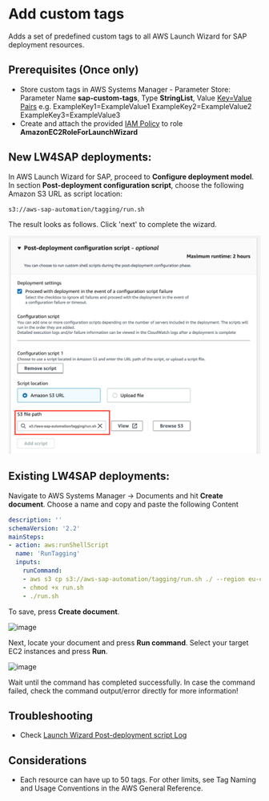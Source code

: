 # Add custom tags

Adds a set of predefined custom tags to all AWS Launch Wizard for SAP deployment resources.

## Prerequisites (Once only)

- Store custom tags in AWS Systems Manager - Parameter Store: Parameter Name **sap-custom-tags**, Type **StringList**, Value [Key=Value Pairs](customtags.txt) e.g. ExampleKey1=ExampleValue1 ExampleKey2=ExampleValue2 ExampleKey3=ExampleValue3
- Create and attach the provided [IAM Policy](iam_policy.json) to role **AmazonEC2RoleForLaunchWizard**

## New LW4SAP deployments:

In AWS Launch Wizard for SAP, proceed to **Configure deployment model**. 
In section **Post-deployment configuration script**, choose the following Amazon S3 URL as script location:

```bash
s3://aws-sap-automation/tagging/run.sh
```

The result looks as follows. Click 'next' to complete the wizard.

![image](lw_post_script.png)

## Existing LW4SAP deployments:

Navigate to AWS Systems Manager → Documents and hit **Create document**. Choose a name and copy and paste the following Content

```yml
description: ''
schemaVersion: '2.2'
mainSteps:
- action: aws:runShellScript
  name: 'RunTagging'
  inputs:
    runCommand:
    - aws s3 cp s3://aws-sap-automation/tagging/run.sh ./ --region eu-central-1
    - chmod +x run.sh
    - ./run.sh
```

To save, press **Create document**.  

![image](ssm_a.png)

Next, locate your document and press **Run command**. Select your target EC2 instances and press **Run**.

![image](ssm_b.png)

Wait until the command has completed successfully. In case the command failed, check the command output/error directly for more information!

## Troubleshooting

- Check [Launch Wizard Post-deployment script Log](https://docs.aws.amazon.com/launchwizard/latest/userguide/launch-wizard-sap-troubleshooting.html#launch-wizard-sap-troubleshooting-scripts)

## Considerations

- Each resource can have up to 50 tags. For other limits, see Tag Naming and Usage Conventions in the AWS General Reference.